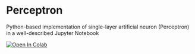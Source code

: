 # Perceptron

Python-based implementation of single-layer artificial neuron (Perceptron) in a well-described Jupyter Notebook

[![Open In Colab](https://colab.research.google.com/assets/colab-badge.svg)](https://colab.research.google.com/github/JulWas797/Perceptron-Jupyter/blob/main/perceptron.ipynb)
